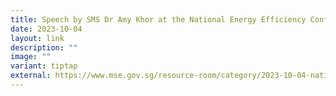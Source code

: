 ```yaml
---
title: Speech by SMS Dr Amy Khor at the National Energy Efficiency Conference
date: 2023-10-04
layout: link
description: ""
image: ""
variant: tiptap
external: https://www.mse.gov.sg/resource-room/category/2023-10-04-national-energy-efficiency-conference
---
```

